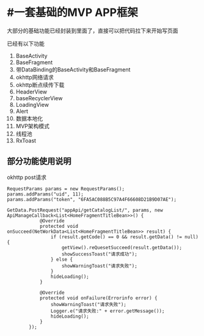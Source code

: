 # #一套基础的MVP APP框架
大部分的基础功能已经封装到里面了，直接可以把代码拉下来开始写页面

已经有以下功能
1. BaseActivity
2. BaseFragment
3. 带DataBinding的BaseActivity和BaseFragment
4. okhttp网络请求
5. okhttp断点续传下载
6. HeaderView
7. baseRecyclerView
8. LoadingView
9. Alert
10. 数据本地化
11. MVP架构模式
12. 线程池
13. RxToast

## 部分功能使用说明

okhttp post请求

```
RequestParams params = new RequestParams();
params.addParams("uid", 11);
params.addParams("token", "6FA5AC088B5C97A4F66608D21B9D07AE");

GetData.PostRequest("appApi/getCatalogList/", params, new ApiManageCallback<List<HomeFragmentTitleBean>>() {
            @Override
            protected void onSucceed(NetWorkData<List<HomeFragmentTitleBean>> result) {
                if (result.getCode() == 0 && result.getData() != null) {
                    getView().reQuesetSucceed(result.getData());
                    showSuccessToast("请求成功");
                } else {
                    showWarningToast("请求失败");
                }
                hideLoading();
            }

            @Override
            protected void onFailure(Errorinfo error) {
                showWarningToast("请求失败");
                Logger.e("请求失败:" + error.getMessage());
                hideLoading();
            }
        });
```